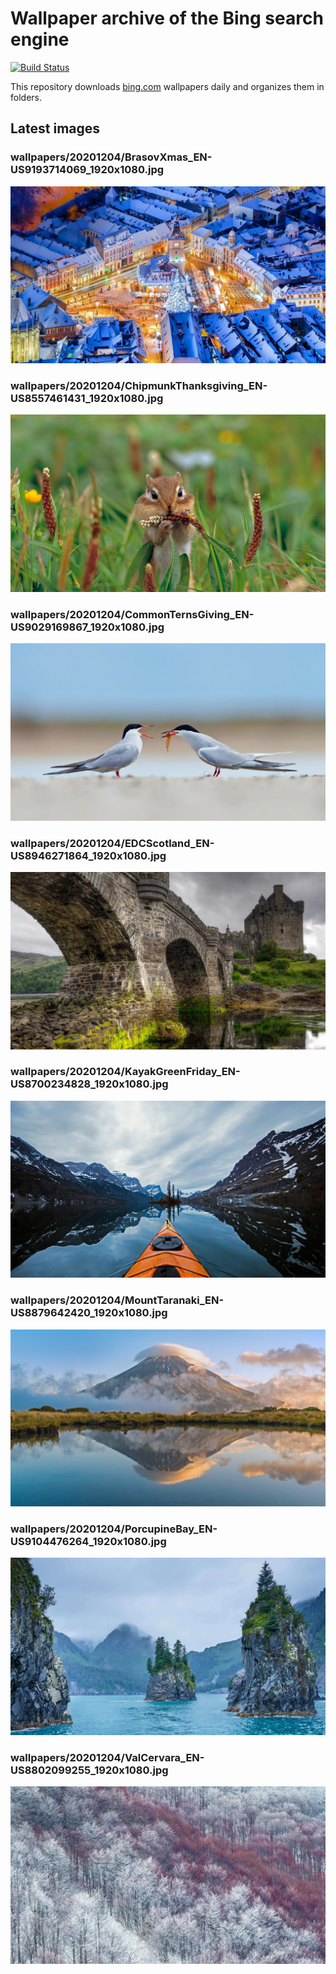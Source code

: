 # Wallpaper archive of the Bing search engine

[![Build Status](https://travis-ci.org/kijart/bing-daily-images-dl.svg?branch=wallpapers)](https://travis-ci.org/kijart/bing-daily-images-dl)

This repository downloads [bing.com](https://www.bing.com) wallpapers daily and organizes them in folders.

## Latest images

<!-- Wallpapers -->

### wallpapers/20201204/BrasovXmas_EN-US9193714069_1920x1080.jpg

![wallpapers/20201204/BrasovXmas_EN-US9193714069_1920x1080.jpg](wallpapers/20201204/BrasovXmas_EN-US9193714069_1920x1080.jpg)

### wallpapers/20201204/ChipmunkThanksgiving_EN-US8557461431_1920x1080.jpg

![wallpapers/20201204/ChipmunkThanksgiving_EN-US8557461431_1920x1080.jpg](wallpapers/20201204/ChipmunkThanksgiving_EN-US8557461431_1920x1080.jpg)

### wallpapers/20201204/CommonTernsGiving_EN-US9029169867_1920x1080.jpg

![wallpapers/20201204/CommonTernsGiving_EN-US9029169867_1920x1080.jpg](wallpapers/20201204/CommonTernsGiving_EN-US9029169867_1920x1080.jpg)

### wallpapers/20201204/EDCScotland_EN-US8946271864_1920x1080.jpg

![wallpapers/20201204/EDCScotland_EN-US8946271864_1920x1080.jpg](wallpapers/20201204/EDCScotland_EN-US8946271864_1920x1080.jpg)

### wallpapers/20201204/KayakGreenFriday_EN-US8700234828_1920x1080.jpg

![wallpapers/20201204/KayakGreenFriday_EN-US8700234828_1920x1080.jpg](wallpapers/20201204/KayakGreenFriday_EN-US8700234828_1920x1080.jpg)

### wallpapers/20201204/MountTaranaki_EN-US8879642420_1920x1080.jpg

![wallpapers/20201204/MountTaranaki_EN-US8879642420_1920x1080.jpg](wallpapers/20201204/MountTaranaki_EN-US8879642420_1920x1080.jpg)

### wallpapers/20201204/PorcupineBay_EN-US9104476264_1920x1080.jpg

![wallpapers/20201204/PorcupineBay_EN-US9104476264_1920x1080.jpg](wallpapers/20201204/PorcupineBay_EN-US9104476264_1920x1080.jpg)

### wallpapers/20201204/ValCervara_EN-US8802099255_1920x1080.jpg

![wallpapers/20201204/ValCervara_EN-US8802099255_1920x1080.jpg](wallpapers/20201204/ValCervara_EN-US8802099255_1920x1080.jpg)

